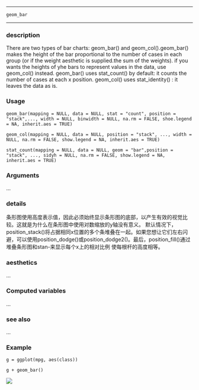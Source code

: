 ***********

`geom_bar`

***********

### description 

There are two types of bar charts: geom_bar() and geom_col().geom_bar() makes the height of the bar proportional to the number of cases in each group (or if the weight aesthetic is supplied.the sum of the weights). if you wants the heights of yhe bars to represent values in the data, use geom_col() instead. geom_bar() uses stat_count() by default: it counts the number of cases at each x position. geom_col() uses stat_identity() : it leaves the data as is.

### Usage

`geom_bar(mapping = NULL, data = NULL, stat = "count", position = "stack",..., width = NULL, binwidth = NULL, na.rm = FALSE, shoe.legend = NA, inherit.aes = TRUE)`

`geom_col(mapping = NULL, data = NULL, position = "stack", ..., width = NULL, na.rm = FALSE, show.legend = NA, inherit.aes = TRUE)`

`stat_count(mapping = NULL, data = NULL, geom = "bar",position = "stack", ..., sidyh = NULL, na.rm = FALSE, show.legend = NA, inherit.aes = TRUE)`

### Arguments

...

### details

条形图使用高度表示值，因此必须始终显示条形图的底部，以产生有效的视觉比较。这就是为什么在条形图中使用对数缩放的y轴没有意义。
默认情况下，position_stack()将占据相同x位置的多个条堆叠在一起。如果您想让它们左右闪避，可以使用position_dodge()或position_dodge2()。最后，position_fill()通过堆叠条形图和stan-来显示每个x上的相对比例
使每根杆的高度相等。

### aesthetics

...

### Computed variables

...

### see also

...

### Example

`g = ggplot(mpg, aes(class))`

`g + geom_bar()`

![](https://ws1.sinaimg.cn/large/006tKfTcly1g1lzbc0skfj31d80u0h3o.jpg)
